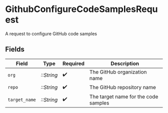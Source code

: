 # GithubConfigureCodeSamplesRequest

A request to configure GitHub code samples


## Fields

| Field                                | Type                                 | Required                             | Description                          |
| ------------------------------------ | ------------------------------------ | ------------------------------------ | ------------------------------------ |
| `org`                                | *::String*                           | :heavy_check_mark:                   | The GitHub organization name         |
| `repo`                               | *::String*                           | :heavy_check_mark:                   | The GitHub repository name           |
| `target_name`                        | *::String*                           | :heavy_check_mark:                   | The target name for the code samples |